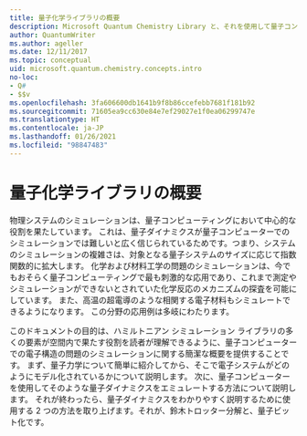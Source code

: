 ```yaml
---
title: 量子化学ライブラリの概要
description: Microsoft Quantum Chemistry Library と、それを使用して量子コンピューターの電子構造問題をシミュレートする方法について説明します。
author: QuantumWriter
ms.author: ageller
ms.date: 12/11/2017
ms.topic: conceptual
uid: microsoft.quantum.chemistry.concepts.intro
no-loc:
- Q#
- $$v
ms.openlocfilehash: 3fa606600db1641b9f8b86ccefebb7681f181b92
ms.sourcegitcommit: 71605ea9cc630e84e7ef29027e1f0ea06299747e
ms.translationtype: HT
ms.contentlocale: ja-JP
ms.lasthandoff: 01/26/2021
ms.locfileid: "98847483"
---
```

# <a name="introduction-to-the-quantum-chemistry-library"></a>量子化学ライブラリの概要

物理システムのシミュレーションは、量子コンピューティングにおいて中心的な役割を果たしています。  これは、量子ダイナミクスが量子コンピューターでのシミュレーションでは難しいと広く信じられているためです。つまり、システムのシミュレーションの複雑さは、対象となる量子システムのサイズに応じて指数関数的に拡大します。  化学および材料工学の問題のシミュレーションは、今でもおそらく量子コンピューティングで最も刺激的な応用であり、これまで測定やシミュレーションができないとされていた化学反応のメカニズムの探査を可能にしています。  また、高温の超電導のような相関する電子材料もシミュレートできるようになります。 この分野の応用例は多岐にわたります。

このドキュメントの目的は、ハミルトニアン シミュレーション ライブラリの多くの要素が空間内で果たす役割を読者が理解できるように、量子コンピューターでの電子構造の問題のシミュレーションに関する簡潔な概要を提供することです。  まず、量子力学について簡単に紹介してから、そこで電子システムがどのようにモデル化されているかについて説明します。  次に、量子コンピューターを使用してそのような量子ダイナミクスをエミュレートする方法について説明します。  それが終わったら、量子ダイナミクスをわかりやすく説明するために使用する 2 つの方法を取り上げます。それが、鈴木トロッター分解と、量子ビット化です。

